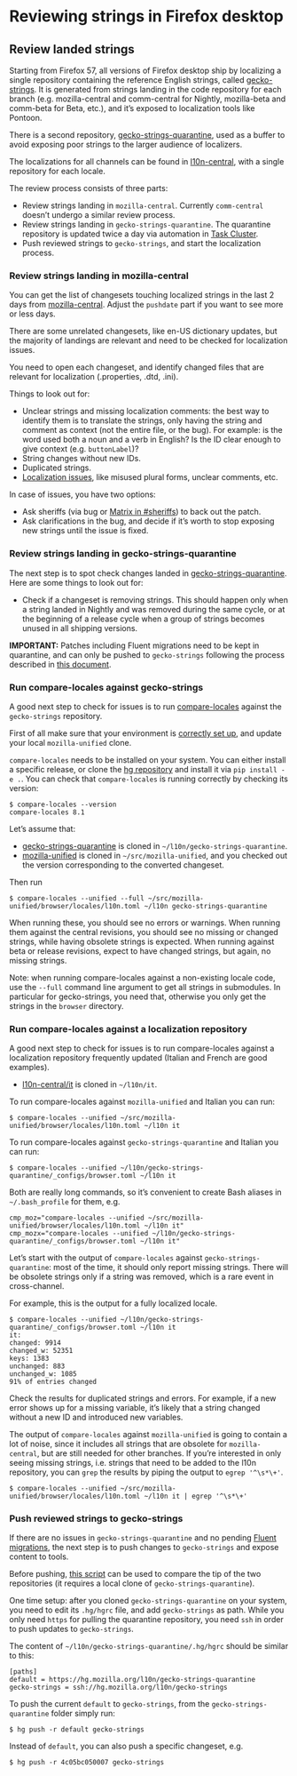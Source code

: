 # Reviewing strings in Firefox desktop

<!-- toc -->

## Review landed strings

Starting from Firefox 57, all versions of Firefox desktop ship by localizing a single repository containing the reference English strings, called [gecko-strings](https://hg.mozilla.org/l10n/gecko-strings). It is generated from strings landing in the code repository for each branch (e.g. mozilla-central and comm-central for Nightly, mozilla-beta and comm-beta for Beta, etc.), and it’s exposed to localization tools like Pontoon.

There is a second repository, [gecko-strings-quarantine](https://hg.mozilla.org/l10n/gecko-strings-quarantine/), used as a buffer to avoid exposing poor strings to the larger audience of localizers.

The localizations for all channels can be found in [l10n-central](https://hg.mozilla.org/l10n-central/), with a single repository for each locale.

The review process consists of three parts:
* Review strings landing in `mozilla-central`. Currently `comm-central` doesn’t undergo a similar review process.
* Review strings landing in `gecko-strings-quarantine`. The quarantine repository is updated twice a day via automation in [Task Cluster](https://firefox-source-docs.mozilla.org/taskcluster/kinds.html#l10n-cross-channel).
* Push reviewed strings to `gecko-strings`, and start the localization process.

### Review strings landing in mozilla-central

You can get the list of changesets touching localized strings in the last 2 days from [mozilla-central](https://hg.mozilla.org/mozilla-central/log?rev=keyword("locales/en-US")+and+pushdate("-2")). Adjust the `pushdate` part if you want to see more or less days.

There are some unrelated changesets, like en-US dictionary updates, but the majority of landings are relevant and need to be checked for localization issues.

You need to open each changeset, and identify changed files that are relevant for localization (.properties, .dtd, .ini).

Things to look out for:
* Unclear strings and missing localization comments: the best way to identify them is to translate the strings, only having the string and comment as context (not the entire file, or the bug). For example: is the word used both a noun and a verb in English? Is the ID clear enough to give context (e.g. `buttonLabel`)?
* String changes without new IDs.
* Duplicated strings.
* [Localization issues](https://mozilla-l10n.github.io/documentation/localization/dev_best_practices.html), like misused plural forms, unclear comments, etc.

In case of issues, you have two options:
* Ask sheriffs (via bug or [Matrix in #sheriffs](https://chat.mozilla.org/#/room/#sheriffs:mozilla.org)) to back out the patch.
* Ask clarifications in the bug, and decide if it’s worth to stop exposing new strings until the issue is fixed.

### Review strings landing in gecko-strings-quarantine

The next step is to spot check changes landed in [gecko-strings-quarantine](https://hg.mozilla.org/l10n/gecko-strings-quarantine/shortlog). Here are some things to look out for:
* Check if a changeset is removing strings. This should happen only when a string landed in Nightly and was removed during the same cycle, or at the beginning of a release cycle when a group of strings becomes unused in all shipping versions.

**IMPORTANT:** Patches including Fluent migrations need to be kept in quarantine, and can only be pushed to `gecko-strings` following the process described in [this document](../firefox_desktop/fluent_migrations.md).

### Run compare-locales against gecko-strings

A good next step to check for issues is to run [compare-locales](https://pypi.org/project/compare-locales/) against the `gecko-strings` repository.

First of all make sure that your environment is [correctly set up](../../tools/mercurial/setting_mercurial_environment.md), and update your local `mozilla-unified` clone.

`compare-locales` needs to be installed on your system. You can either install a specific release, or clone the [hg repository](https://hg.mozilla.org/l10n/compare-locales/) and install it via `pip install -e .`. You can check that `compare-locales` is running correctly by checking its version:

```
$ compare-locales --version
compare-locales 8.1
```

Let’s assume that:
* [gecko-strings-quarantine](https://hg.mozilla.org/l10n/gecko-strings-quarantine) is cloned in `~/l10n/gecko-strings-quarantine`.
* [mozilla-unified](https://hg.mozilla.org/mozilla-unified) is cloned in `~/src/mozilla-unified`, and you checked out the version corresponding to the converted changeset.

Then run

```
$ compare-locales --unified --full ~/src/mozilla-unified/browser/locales/l10n.toml ~/l10n gecko-strings-quarantine
```

When running these, you should see no errors or warnings. When running them against the central revisions, you should see no missing or changed strings, while having obsolete strings is expected. When running against beta or release revisions, expect to have changed strings, but again, no missing strings.

Note: when running compare-locales against a non-existing locale code, use the `--full` command line argument to get all strings in submodules. In particular for gecko-strings, you need that, otherwise you only get the strings in the `browser` directory.

### Run compare-locales against a localization repository

A good next step to check for issues is to run compare-locales against a localization repository frequently updated (Italian and French are good examples).
* [l10n-central/it](https://hg.mozilla.org/l10n-central/it) is cloned in `~/l10n/it`.

To run compare-locales against `mozilla-unified` and Italian you can run:

```
$ compare-locales --unified ~/src/mozilla-unified/browser/locales/l10n.toml ~/l10n it
```

To run compare-locales against `gecko-strings-quarantine` and Italian you can run:

```
$ compare-locales --unified ~/l10n/gecko-strings-quarantine/_configs/browser.toml ~/l10n it
```

Both are really long commands, so it’s convenient to create Bash aliases in `~/.bash_profile` for them, e.g.

```
cmp_moz="compare-locales --unified ~/src/mozilla-unified/browser/locales/l10n.toml ~/l10n it"
cmp_mozx="compare-locales --unified ~/l10n/gecko-strings-quarantine/_configs/browser.toml ~/l10n it"
```

Let’s start with the output of `compare-locales` against `gecko-strings-quarantine`: most of the time, it should only report missing strings. There will be obsolete strings only if a string was removed, which is a rare event in cross-channel.

For example, this is the output for a fully localized locale.

```
$ compare-locales --unified ~/l10n/gecko-strings-quarantine/_configs/browser.toml ~/l10n it
it:
changed: 9914
changed_w: 52351
keys: 1383
unchanged: 883
unchanged_w: 1085
91% of entries changed
```

Check the results for duplicated strings and errors. For example, if a new error shows up for a missing variable, it’s likely that a string changed without a new ID and introduced new variables.

The output of `compare-locales` against `mozilla-unified` is going to contain a lot of noise, since it includes all strings that are obsolete for `mozilla-central`, but are still needed for other branches. If you’re interested in only seeing missing strings, i.e. strings that need to be added to the l10n repository, you can `grep` the results by piping the output to `egrep '^\s*\+'`.

```
$ compare-locales --unified ~/src/mozilla-unified/browser/locales/l10n.toml ~/l10n it | egrep '^\s*\+'
```

### Push reviewed strings to gecko-strings

If there are no issues in `gecko-strings-quarantine` and no pending [Fluent migrations](../firefox_desktop/fluent_migrations.md), the next step is to push changes to `gecko-strings` and expose content to tools.

Before pushing, [this script](https://github.com/flodolo/scripts/blob/main/mozilla_l10n/gecko_strings/gecko-quarantine-diff.py) can be used to compare the tip of the two repositories (it requires a local clone of `gecko-strings-quarantine`).

One time setup: after you cloned `gecko-strings-quarantine` on your system, you need to edit its `.hg/hgrc` file, and add `gecko-strings` as path. While you only need `https` for pulling the quarantine repository, you need `ssh` in order to push updates to `gecko-strings`.

The content of `~/l10n/gecko-strings-quarantine/.hg/hgrc` should be similar to this:

```
[paths]
default = https://hg.mozilla.org/l10n/gecko-strings-quarantine
gecko-strings = ssh://hg.mozilla.org/l10n/gecko-strings
```

To push the current `default` to `gecko-strings`, from the `gecko-strings-quarantine` folder simply run:

```
$ hg push -r default gecko-strings
```

Instead of `default`, you can also push a specific changeset, e.g.

```
$ hg push -r 4c05bc050007 gecko-strings
```
